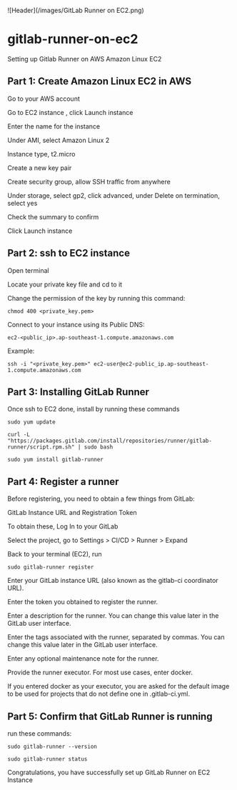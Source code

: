 ![Header](/images/GitLab Runner on EC2.png)


# gitlab-runner-on-ec2
Setting up Gitlab Runner on AWS Amazon Linux EC2

## Part 1: Create Amazon Linux EC2 in AWS
 Go to your AWS account
 
 Go to EC2 instance , click Launch instance
 
 Enter the name for the instance
 
 Under AMI, select Amazon Linux 2
 
 Instance type, t2.micro
 
 Create a new key pair
 
 Create security group, allow SSH traffic from anywhere
 
 Under storage, select gp2, click advanced, under Delete on termination, select yes
 
 Check the summary to confirm
 
 Click Launch instance

## Part 2: ssh to EC2 instance
 Open terminal
 
 Locate your private key file and cd to it
 
 Change the permission of the key by running this command:
 
 `chmod 400 <private_key.pem>`
 
 Connect to your instance using its Public DNS:
 
 `ec2-<public_ip>.ap-southeast-1.compute.amazonaws.com`
 
 Example:
 
 `ssh -i "<private_key.pem>" ec2-user@ec2-public_ip.ap-southeast-1.compute.amazonaws.com`
 
## Part 3: Installing GitLab Runner
 Once ssh to EC2 done, install by running these commands
 
 `sudo yum update`
 
 `curl -L "https://packages.gitlab.com/install/repositories/runner/gitlab-runner/script.rpm.sh" | sudo bash`
 
 `sudo yum install gitlab-runner`
 
## Part 4: Register a runner
 Before registering, you need to obtain a few things from GitLab:
 
 GitLab Instance URL and Registration Token
 
 To obtain these, Log In to your GitLab
 
 Select the project, go to Settings > CI/CD > Runner > Expand
 
 Back to your terminal (EC2), run
 
 `sudo gitlab-runner register`
 
 Enter your GitLab instance URL (also known as the gitlab-ci coordinator URL).
 
 Enter the token you obtained to register the runner.
 
 Enter a description for the runner. You can change this value later in the GitLab user interface.
 
 Enter the tags associated with the runner, separated by commas. You can change this value later in the GitLab user interface.
 
 Enter any optional maintenance note for the runner.
 
 Provide the runner executor. For most use cases, enter docker.
 
 If you entered docker as your executor, you are asked for the default image to be used for projects that do not define one in .gitlab-ci.yml.

## Part 5: Confirm that GitLab Runner is running
 run these commands:

`sudo gitlab-runner --version`

`sudo gitlab-runner status`
  
Congratulations, you have successfully set up GitLab Runner on EC2 Instance

